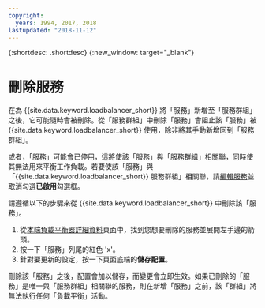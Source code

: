 ```yaml
---
copyright:
  years: 1994, 2017, 2018
lastupdated: "2018-11-12"
---
```


{:shortdesc: .shortdesc}
{:new_window: target="_blank"}

# 刪除服務 

在為 {{site.data.keyword.loadbalancer_short}} 將「服務」新增至「服務群組」之後，它可能隨時會被刪除。從「服務群組」中刪除「服務」會阻止該「服務」被 {{site.data.keyword.loadbalancer_short}} 使用，除非將其手動新增回到「服務群組」。 

或者，「服務」可能會已停用，這將使該「服務」與「服務群組」相關聯，同時使其無法用來平衡工作負載。若要使該「服務」與「{{site.data.keyword.loadbalancer_short}} 服務群組」相關聯，請[編輯服務](edit-service-load-balancer.html)並取消勾選**已啟用**勾選框。 

請遵循以下的步驟來從 {{site.data.keyword.loadbalancer_short}} 中刪除該「服務」。

1. 從[本端負載平衡器詳細資料](view-all-load-balancers.html)頁面中，找到您想要刪除的服務並展開左手邊的箭頭。
2. 按一下「服務」列尾的紅色 'x'。
3. 針對要更新的設定，按一下頁面底端的**儲存配置**。

刪除該「服務」之後，配置會加以儲存，而變更會立即生效。如果已刪除的「服務」是唯一與「服務群組」相關聯的服務，則在新增「服務」之前，該「群組」將無法執行任何「負載平衡」活動。
